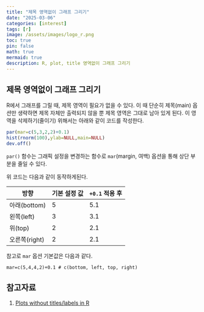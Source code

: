 ```yaml
---
title: "제목 영역없이 그래프 그리기"
date: "2025-03-06" 
categories: [interest]
tags: [r]
image: /assets/images/logo_r.png
toc: true
pin: false
math: true
mermaid: true
description: R, plot, title 영역없이 그래프 그리기
---
```


## 제목 영역없이 그래프 그리기

R에서 그래프를 그릴 때, 제목 영역이 필요가 없을 수 있다. 이 때 단순히 제목(main) 옵션만 생략하면 제목 자체만 출력되지 않을 뿐 제목 영역은 그대로 남아 있게 된다. 이 영역을 삭제하기(줄이기) 위해서는 아래와 같이 코드를 작성한다.

```r
par(mar=c(5,3,2,2)+0.1)
hist(rnorm(100),ylab=NULL,main=NULL)
dev.off()
```

`par()` 함수는 그래픽 설정을 변경하는 함수로 `mar`(margin, 여백) 옵션을 통해 상단 부분을 줄일 수 있다.

위 코드는 다음과 같이 동작하게된다.

| 방향   | 기본 설정 값 | `+0.1` 적용 후 |
|--------|------------|---------------|
| 아래(bottom) | 5          | 5.1           |
| 왼쪽(left)   | 3          | 3.1           |
| 위(top)      | 2          | 2.1           |
| 오른쪽(right) | 2          | 2.1           |

참고로 `mar` 옵션 기본값은 다음과 같다.

```
mar=c(5,4,4,2)+0.1 # c(bottom, left, top, right) 
```

## 참고자료

1. [Plots without titles/labels in R](https://stackoverflow.com/questions/736541/plots-without-titles-labels-in-r)




